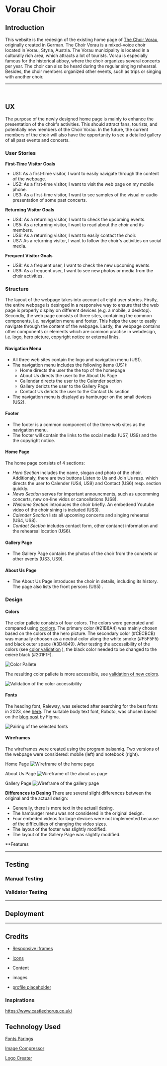 # Vorau Choir

## Introduction

This website is the redesign of the existing home page of [The Choir Vorau](http://www.mgv-vorau.at/), originally created in German. The Choir Vorau is a mixed-voice choir located in Vorau, Styria, Austria. The Vorau municipality is located in a culturally rich area, which attracts a lot of tourists. Vorau is especially famous for the historical abbey, where the choir organizes several concerts per year. The choir can also be heard during the regular singing rehearsal. Besides, the choir members organized other events, such as trips or singing with another choir.

--- 
<br>

## UX
The purpose of the newly designed home page is mainly to enhance the presentation of the choir's activities. This should attract fans, tourists, and potentially new members of the Choir Vorau. In the future, the current members of the choir will also have the opportunity to see a detailed gallery of all past events and concerts.

### User Stories

**First-Time Visitor Goals**
- US1: As a first-time visitor, I want to easily navigate through the content of the webpage.
- US2: As a first-time visitor, I want to visit the web page on my mobile phone.
- US3: As a first-time visitor, I want to see samples of the visual or audio presentation of some past concerts.

**Returning Visitor Goals**
- US4: As a returning visitor, I want to check the upcoming events.
- US5: As a returning visitor, I want to read about the choir and its members.
- US6: As a returning visitor, I want to easily contact the choir.
- US7: As a returning visitor, I want to follow the choir's activities on social media.

**Frequent Visitor Goals**
- US8: As a frequent user, I want to check the new upcoming events.
- US9: As a frequent user, I want to see new photos or media from the choir activities.

### Structure
The layout of the webpage takes into account all eight user stories. Firstly, the entire webpage is desinged in a responsive way to ensure that the web page is properly display on different devices (e.g. a mobile, a desktop). Secondly, the web page consists of three sites, containing the common components, i.e. navigation menu and footer. This helps the user to easily navigate through the content of the webpage. Lastly, the webpage contains other components or elements which are common practise in webdesign, i.e. logo, hero picture, copyright notice or external links. 


#### **Navigation Menu**
- All three web sites contain the logo and navigation menu (US1).
- The navigation menu includes the following items (US1): 
    - Home directs the user the the top of the homepage
    - About Us directs the user to the About Us Page
    - Callendar directs the user to the Calender section
    - Gallery dericts the user to the Gallery Page
    - Contact Us dericts the user to the Contact Us section 
- The navigation menu is displayd as hamburger on the small devices (US2).

#### **Footer**
- The footer is a common component of the three web sites as the navigation menu.
- The footer will contain the links to the social media (US7, US9) and the the copyright notice.

#### **Home Page**
The home page consists of 4 sections:
 - *Hero Section* includes the name, slogan and photo of the choir. Additionaly, there are two buttons Listen to Us and Join Us resp. which directs the user to Calender (US4, US9) and Contact (US6) resp. section quickly.
 - *News Section* serves for important announcments, such as upcomming concerts, new on-line vidos or cancellations (US8).
 - *Welcome Section* introduces the choir briefly. An embedend Youtube video of the choir sining is included (US3). 
 - *Calender Section* lists all upcoming concerts and singing rehearsal (US4, US8).
 - *Contact Section* includes contact form, other contanct information and the rehearsal location (US6). 

#### **Gallery Page**
- The Gallery Page contains the photos of the choir from the concerts or other events (US3, US9).

#### **About Us Page**
- The About Us Page introduces the choir in details, including its history. The page also lists the front persons (US5) .


### Design

#### Colors
The color pallete consists of four colors. The colors were generated and compared using [coolors](https://coolors.co/21b8a4-cecbcb-3d4849-f5f5f5). The primary color (#21B8A4) was mainly chosen based on the colors of the hero picture. The secondary color (#CECBCB) was manually choosen as a neutral color along the white smoke (#F5F5F5) and black outer space (#3D4849). After testing the accessibility of the colors (see [color validation](https://toolness.github.io/accessible-color-matrix/?n=White&n=Black&n=Green&n=Color%204&v=F5F5F5&v=3D4849&v=21B8A4&v=CECBCB) ), the black color needed to be changed to the eeiere black (#201F1F). 

![Color Pallete](./assets/documentation/color_palette.png)


The resulting color pallete is more accessible, see  [validation of new colors](https://toolness.github.io/accessible-color-matrix/?n=White&n=Black&n=Green&v=EBEBEB&v=201F1F&v=659B5E).

![Validation of the color accessibility](./assets/documentation/color_palette_accessibility.png)

#### Fonts
The heading font, Raleway, was selected after searching for the best fonts in 2023, see [here](https://kinsta.com/blog/best-google-fonts/#:~:text=Roboto.,appearances%20on%20Google%20Fonts'%20analytics.). The suitable body text font, Roboto, was chosen based on the [blog post](https://www.figma.com/google-fonts/raleway-font-pairings/#:~:text=Raleway%20font%20pairing,PT%20Sans%2C%20and%20Open%20Sans.) by Figma.


![Pairing of the selected fonts](./assets/documentation/font_pairing.png)

#### Wireframes
The wireframes were created using the program balsamiq. Two versions of the webpage were considered: mobile (left) and notebook (right).

Home Page
![Wireframe of the home page](./assets/documentation/wireframe/HOME.png)

About Us Page
![Wireframe of the about us page](./assets/documentation/wireframe/ABOUT%20US.png)

Gallery Page
![Wireframe of the gallery page](./assets/documentation/wireframe/GALLERY.png)


**Differences to Desing**
There are several slight differences between the original and the actuall design:
- Generally, there is more text in the actuall desing.
- The hamburger menu was not considered in the original design.
- Four embeded videos for large devices were not implemented because of the difficulities of changing the video sizes.
- The layout of the footer was slightly modified.
- The layout of the Gallery Page was slightly modified.

**Features

---

## Testing

### Manual Testing

### Validator Testing

---

## Deployment

---

## Credits
- [Responsive iframes](https://www.w3schools.com/howto/howto_css_responsive_iframes.asp)

- [Icons](https://fontawesome.com/search)

- Content

- images 

- [profile placeholder](https://www.pngfind.com/download/hJmwxix_image-placeholder-png-user-profile-placeholder-image-png/)

### Inspirations
https://www.castlechorus.co.uk/

## Technology Used

[Fonts Parings](https://www.figma.com/file/0g4HdMrtXQdrXMSG3foFZsmD/Raleway-Pairings/duplicate?node-id=0-1)

[Image Compressor](https://tinypng.com/)

[Logo Creater](https://looka.com/)




